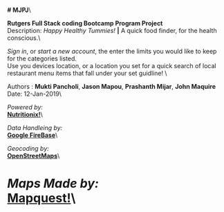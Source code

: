 
__# MJPJ__\

__Rutgers Full Stack coding Bootcamp Program Project__\
Description: _Happy Healthy Tummies!_ __|__ A quick food finder, for the health conscious.\

_Sign in_, or _start a new account_, the enter the limits you would like to keep for the categories listed.\
Use you devices location, or a location you set for a quick search of local restaurant menu items that fall under your set guidline! \

Authors : __Mukti Pancholi__, __Jason Mapou__, __Prashanth Mijar__, __John Maquire__\
Date: 12-Jan-2019\

_Powered by:_\
[__Nutritionix!__](https://www.nutritionix.com/business/api)\

_Data Handleing by:_\
[__Google FireBase__](https://firebase.google.com/)\

_Geocoding by:_\
[__OpenStreetMaps__](https://www.openstreetmap.org/)\

_Maps Made by:_\
[__Mapquest!__](https://www.mapquest.com/)\
=======

